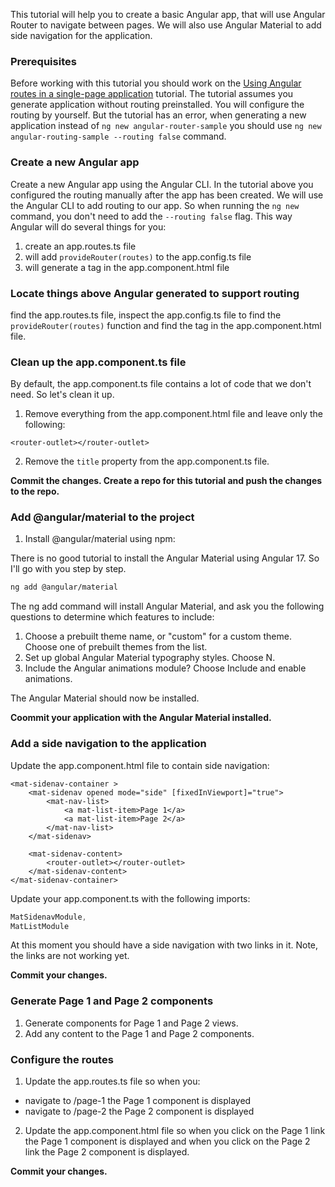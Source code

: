 This tutorial will help you to create a basic Angular app, that will use Angular Router to navigate between pages.
We will also use Angular Material to add side navigation for the application.

### Prerequisites

Before working with this tutorial you should work on the [Using Angular routes in a single-page application](https://angular.dev/guide/routing/router-tutorial) tutorial.
The tutorial assumes you generate application without routing preinstalled. You will configure the routing by yourself.
But the tutorial has an error, when generating a new application instead of 
`ng new angular-router-sample` you should use `ng new angular-routing-sample --routing false` command.

### Create a new Angular app

Create a new Angular app using the Angular CLI.
In the tutorial above you configured the routing manually after the app has been created.
We will use the Angular CLI to add routing to our app. So when running the `ng new` command, you don't need to add the `--routing false` flag.
This way Angular will do several things for you:

1. create an app.routes.ts file
2. will add `provideRouter(routes)` to the app.config.ts file
3. will generate a <router-outlet> tag in the app.component.html file

### Locate things above Angular generated to support routing

find the app.routes.ts file, inspect the app.config.ts file to find the `provideRouter(routes)` function and find the <router-outlet> tag in the app.component.html file.

### Clean up the app.component.ts file

By default, the app.component.ts file contains a lot of code that we don't need. So let's clean it up.
1. Remove everything from the app.component.html file and leave only the following:

```angular2html
<router-outlet></router-outlet>
```

2. Remove the `title` property from the app.component.ts file.

**Commit the changes. Create a repo for this tutorial and push the changes to the repo.**

### Add @angular/material to the project

1. Install @angular/material using npm:

There is no good tutorial to install the Angular Material using Angular 17. So I'll go with you step by step.

```bash
ng add @angular/material
```

The ng add command will install Angular Material, and ask you the following questions to determine which features to include:

1. Choose a prebuilt theme name, or "custom" for a custom theme.
Choose one of prebuilt themes from the list.
2. Set up global Angular Material typography styles.
Choose N.
3. Include the Angular animations module?
Choose Include and enable animations.

The Angular Material should now be installed.

**Coommit your application with the Angular Material installed.**

### Add a side navigation to the application

Update the app.component.html file to contain side navigation:

```angular2html
<mat-sidenav-container >
    <mat-sidenav opened mode="side" [fixedInViewport]="true">
        <mat-nav-list>
            <a mat-list-item>Page 1</a>
            <a mat-list-item>Page 2</a>
        </mat-nav-list>
    </mat-sidenav>

    <mat-sidenav-content>
        <router-outlet></router-outlet>
    </mat-sidenav-content>
</mat-sidenav-container>

```

Update your app.component.ts with the following imports:
```typescript
MatSidenavModule,
MatListModule
```

At this moment you should have a side navigation with two links in it.
Note, the links are not working yet.

**Commit your changes.**

### Generate Page 1 and Page 2 components

1. Generate components for Page 1 and Page 2 views.
2. Add any content to the Page 1 and Page 2 components.

### Configure the routes

1. Update the app.routes.ts file so when you:
- navigate to /page-1 the Page 1 component is displayed
- navigate to /page-2 the Page 2 component is displayed

2. Update the app.component.html file so when you click on the Page 1 link the Page 1 component is displayed and when you click on the Page 2 link the Page 2 component is displayed.

**Commit your changes.**
